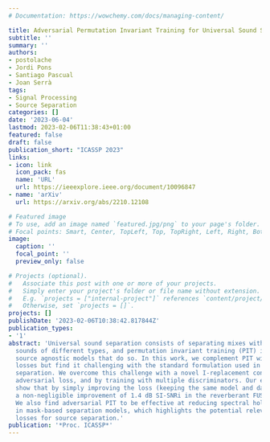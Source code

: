 ```yaml
---
# Documentation: https://wowchemy.com/docs/managing-content/

title: Adversarial Permutation Invariant Training for Universal Sound Separation
subtitle: ''
summary: ''
authors:
- postolache
- Jordi Pons
- Santiago Pascual
- Joan Serrà
tags:
- Signal Processing
- Source Separation
categories: []
date: '2023-06-04'
lastmod: 2023-02-06T11:38:43+01:00
featured: false
draft: false
publication_short: "ICASSP 2023"
links:
- icon: link
  icon_pack: fas
  name: 'URL'
  url: https://ieeexplore.ieee.org/document/10096847
- name: 'arXiv'
  url: https://arxiv.org/abs/2210.12108 

# Featured image
# To use, add an image named `featured.jpg/png` to your page's folder.
# Focal points: Smart, Center, TopLeft, Top, TopRight, Left, Right, BottomLeft, Bottom, BottomRight.
image:
  caption: ''
  focal_point: ''
  preview_only: false

# Projects (optional).
#   Associate this post with one or more of your projects.
#   Simply enter your project's folder or file name without extension.
#   E.g. `projects = ["internal-project"]` references `content/project/deep-learning/index.md`.
#   Otherwise, set `projects = []`.
projects: []
publishDate: '2023-02-06T10:38:42.817844Z'
publication_types:
- '1'
abstract: 'Universal sound separation consists of separating mixes with arbitrary
  sounds of different types, and permutation invariant training (PIT) is used to train
  source agnostic models that do so. In this work, we complement PIT with adversarial
  losses but find it challenging with the standard formulation used in speech source
  separation. We overcome this challenge with a novel I-replacement context-based
  adversarial loss, and by training with multiple discriminators. Our experiments
  show that by simply improving the loss (keeping the same model and dataset) we obtain
  a non-negligible improvement of 1.4 dB SI-SNRi in the reverberant FUSS dataset.
  We also find adversarial PIT to be effective at reducing spectral holes, ubiquitous
  in mask-based separation models, which highlights the potential relevance of adversarial
  losses for source separation.'
publication: '*Proc. ICASSP*'
---
```

